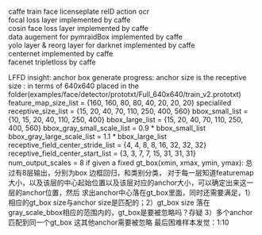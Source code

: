 caffe train face licenseplate reID action ocr  
focal loss layer implemented by caffe  
cosin face loss layer implemented by caffe  
data augement for pymraidBox implemented by caffe  
yolo layer & reorg layer for darknet implemented by caffe  
centernet implemented by caffe  
facenet tripletloss by caffe

LFFD insight: 
anchor box generate progress:
anchor size is the receptive size : in terms of 640x640 placed in the folder(examples/face/detector/prototxt/Full_640x640/train_v2.prototxt)
feature_map_size_list = {160, 160, 80, 80, 40, 20, 20, 20}
specialiled receptive_size_list = {15, 20, 40, 70, 110, 250, 400, 560}
bbox_small_list = {10, 15, 20, 40, 110, 250, 400}
bbox_large_list = {15, 20, 40, 70, 110, 250, 400, 560}
bbox_gray_small_scale_list = 0.9 * bbox_small_list
bbox_gray_large_scale_list = 1.1 * bbox_large_list
receptive_field_center_stride_list = {4, 4, 8, 8, 16, 32, 32, 32}
receptive_field_center_start_list = {3, 3, 7, 7, 15, 31, 31, 31}
num_output_scales = 8
if given a fixed gt_box(xmin, xmax, ymin, ymax):
	总过有8层输出，分别为box 边框回归，和类别分类， 对于每一层知道featuremap大小，以及该层的中心起始位置以及该层对应的anchor大小，可以确定出来这一层的anchor位置，然后
	求出anchor中心落在gt_box里面，同时还需要满足，1）相应的gt_box size与anchor size是匹配的；2）gt_box size 落在gray_scale_bbox相应的范围内的，gt_box是要被忽略吗？存疑
	3）多个anchor匹配到同一个gt_box 这其他anchor需要被忽略
最后困难样本发觉：1:10 


